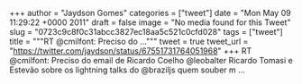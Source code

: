 
+++
author = "Jaydson Gomes"
categories = ["tweet"]
date = "Mon May 09 11:29:22 +0000 2011"
draft = false
image = "No media found for this Tweet"
slug = "0723c9c8f0c31abcc3827ec18aa5c521c0cfd028"
tags = ["tweet"]
title = """RT @cmilfont: Preciso do ..."""
tweet = true
tweet_url = "https://twitter.com/jaydson/status/67551731764051968"
+++
RT @cmilfont: Preciso do email de Ricardo Coelho @leobalter Ricardo Tomasi e Estevão sobre os lightning talks do @braziljs quem souber m ...

